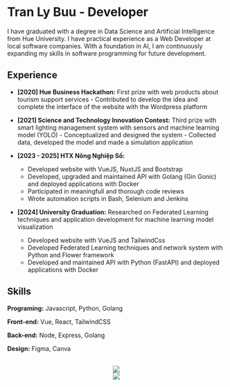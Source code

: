 # Tran Ly Buu - Developer

I have graduated with a degree in Data Science and Artificial Intelligence from Hue University. I have practical experience as a Web Developer at local software companies.
With a foundation in AI, I am continuously expanding my skills in software programming for future development.


## Experience

- <b>[2020] Hue Business Hackathon:</b>
First prize with web products about tourism support services - Contributed to develop the idea and complete the interface of the website with the Wordpress platform

- <b>[2021] Science and Technology Innovation Contest:</b>
Third prize with smart lighting management system with sensors and machine learning model (YOLO) - Conceptualized and designed the system - Collected data, developed the model and made a simulation application

- <b>[2023 - 2025] HTX Nông Nghiệp Số:</b>
  - Developed website with VueJS, NuxtJS and Bootstrap
  - Developed, upgraded and maintained API with Golang (Gin Gonic) and deployed applications with Docker
  - Participated in meaningfull and thorough code reviews
  - Wrote automation scripts in Bash, Selenium and Jenkins

- <b>[2024] University Graduation:</b>
Researched on Federated Learning techniques and application development for machine learning model visualization
  - Developed website with VueJS and TailwindCss
  - Developed Federated Learning techniques and network system with Python and Flower framework
  - Developed and maintained API with Python (FastAPI) and deployed applications with Docker


## Skills

**Programing:** Javascript, Python, Golang

**Front-end:** Vue, React, TailwindCSS

**Back-end:** Node, Express, Golang

**Design:** Figma, Canva

<br/>  

<div align="center">
<img src="https://komarev.com/ghpvc/?username=tranlybuu&&style=flat-square" align="center" />
</div>  
  


<div align="center">
            <a href="https://www.buymeacoffee.com/tranlybuu" target="_blank" style="display: inline-block;">
                <img
                    src="https://img.shields.io/badge/Donate-Buy%20Me%20A%20Coffee-orange.svg?style=flat-square&logo=buymeacoffee" 
                    align="center"
                />
            </a></div>

